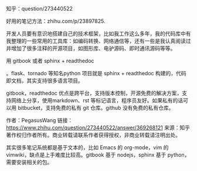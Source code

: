 知乎：question/273440522













好用的笔记方法：zhihu.com/p/23897825.

开发人员要有意识地搭建自己的技术框架，比如我工作这么多年，我的代码库中有我整理的一些常用的工具库：如编码转换、网络通信等，还有一些是我认真阅读过并增加了很多注释的开源项目，如图形库、电驴源码、即时通讯源码等等。

用 gitbook 或者 sphinx + readthedoc 



。flask、tornado 等知名python 项目就是 sphinx + readthedoc 构建的，代码即文档，其实支持很多语言项目。

gitbook，readthedoc 优点是跨平台，支持版本控制，开源免费的解决方案，支持网络上分享，使用markdown、rst 等标记语言，程序员友好。如果私有的话可以用 bitbucket，支持免费的私有 git 仓库。github 没有免费的私有仓库。



作者：PegasusWang
链接：https://www.zhihu.com/question/273440522/answer/369268121
来源：知乎
著作权归作者所有。商业转载请联系作者获得授权，非商业转载请注明出处。





其实很多笔记系统都是基于文本的，比如 Emacs 的 org-mode，vim 的 vimwiki，缺点是上手难度比较高。gitbook 基于 nodejs，sphinx 基于 python，需要安装相关的包。
